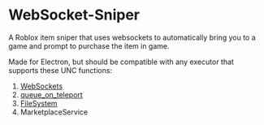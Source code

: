 # WebSocket-Sniper
A Roblox item sniper that uses websockets to automatically bring you to a game and prompt to purchase the item in game.

Made for Electron, but should be compatible with any executor that supports these UNC functions:
1. [WebSockets](https://github.com/unified-naming-convention/NamingStandard/blob/main/api/WebSocket.md)
2. [queue_on_teleport](https://github.com/unified-naming-convention/NamingStandard/blob/main/api/misc.md#queue_on_teleport)
3. [FileSystem](https://github.com/unified-naming-convention/NamingStandard/blob/main/api/filesystem.md)
4. MarketplaceService
